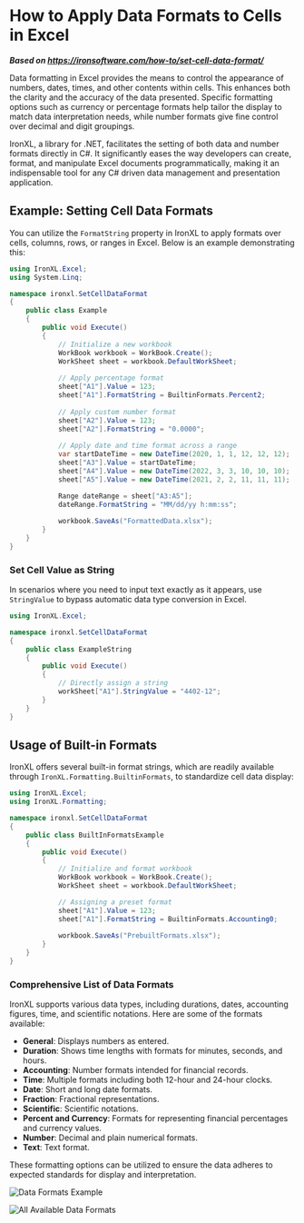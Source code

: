 # How to Apply Data Formats to Cells in Excel

***Based on <https://ironsoftware.com/how-to/set-cell-data-format/>***


Data formatting in Excel provides the means to control the appearance of numbers, dates, times, and other contents within cells. This enhances both the clarity and the accuracy of the data presented. Specific formatting options such as currency or percentage formats help tailor the display to match data interpretation needs, while number formats give fine control over decimal and digit groupings.

IronXL, a library for .NET, facilitates the setting of both data and number formats directly in C#. It significantly eases the way developers can create, format, and manipulate Excel documents programmatically, making it an indispensable tool for any C# driven data management and presentation application.

## Example: Setting Cell Data Formats

You can utilize the `FormatString` property in IronXL to apply formats over cells, columns, rows, or ranges in Excel. Below is an example demonstrating this:

```cs
using IronXL.Excel;
using System.Linq;

namespace ironxl.SetCellDataFormat
{
    public class Example
    {
        public void Execute()
        {
            // Initialize a new workbook
            WorkBook workbook = WorkBook.Create();
            WorkSheet sheet = workbook.DefaultWorkSheet;
            
            // Apply percentage format
            sheet["A1"].Value = 123;
            sheet["A1"].FormatString = BuiltinFormats.Percent2;
            
            // Apply custom number format
            sheet["A2"].Value = 123;
            sheet["A2"].FormatString = "0.0000";
            
            // Apply date and time format across a range
            var startDateTime = new DateTime(2020, 1, 1, 12, 12, 12);
            sheet["A3"].Value = startDateTime;
            sheet["A4"].Value = new DateTime(2022, 3, 3, 10, 10, 10);
            sheet["A5"].Value = new DateTime(2021, 2, 2, 11, 11, 11);

            Range dateRange = sheet["A3:A5"];
            dateRange.FormatString = "MM/dd/yy h:mm:ss";
            
            workbook.SaveAs("FormattedData.xlsx");
        }
    }
}
```

### Set Cell Value as String

In scenarios where you need to input text exactly as it appears, use `StringValue` to bypass automatic data type conversion in Excel.

```cs
using IronXL.Excel;

namespace ironxl.SetCellDataFormat
{
    public class ExampleString
    {
        public void Execute()
        {
            // Directly assign a string
            workSheet["A1"].StringValue = "4402-12";
        }
    }
}
```

## Usage of Built-in Formats

IronXL offers several built-in format strings, which are readily available through `IronXL.Formatting.BuiltinFormats`, to standardize cell data display:

```cs
using IronXL.Excel;
using IronXL.Formatting;

namespace ironxl.SetCellDataFormat
{
    public class BuiltInFormatsExample
    {
        public void Execute()
        {
            // Initialize and format workbook
            WorkBook workbook = WorkBook.Create();
            WorkSheet sheet = workbook.DefaultWorkSheet;

            // Assigning a preset format
            sheet["A1"].Value = 123;
            sheet["A1"].FormatString = BuiltinFormats.Accounting0;
            
            workbook.SaveAs("PrebuiltFormats.xlsx");
        }
    }
}
```

### Comprehensive List of Data Formats

IronXL supports various data types, including durations, dates, accounting figures, time, and scientific notations. Here are some of the formats available:

- **General**: Displays numbers as entered.
- **Duration**: Shows time lengths with formats for minutes, seconds, and hours.
- **Accounting**: Number formats intended for financial records.
- **Time**: Multiple formats including both 12-hour and 24-hour clocks.
- **Date**: Short and long date formats.
- **Fraction**: Fractional representations.
- **Scientific**: Scientific notations.
- **Percent and Currency**: Formats for representing financial percentages and currency values.
- **Number**: Decimal and plain numerical formats.
- **Text**: Text format.

These formatting options can be utilized to ensure the data adheres to expected standards for display and interpretation.

![Data Formats Example](https://ironsoftware.com/static-assets/excel/how-to/set-cell-data-format/data-format.png)

![All Available Data Formats](https://ironsoftware.com/static-assets/excel/how-to/set-cell-data-format/all-available-data-formats.png)